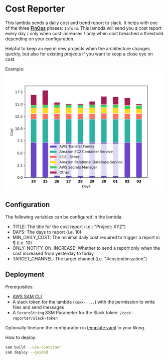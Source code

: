 # Cost Reporter

This lambda sends a daily cost and trend report to slack. It helps with one of the three [**FinOps**](https://www.linkedin.com/company/finops-foundation/) phases: `Inform`. This lambda will send you a cost report every day / only when cost increases / only when cost breached a threshold depending on your configuration.

Helpful to keep an eye in new projects when the architecture changes quickly, but also for existing projects if you want to keep a close eye on cost.

Example:
![](assets/Figure_1.png)


## Configuration
The following variables can be configured in the lambda.
- TITLE: The title for the cost report (i.e.: "Project: XYZ")
- DAYS: The days to report (i.e. 10)
- MIN_DAILY_COST: The minimal daily cost required to trigger a report in $ (i.e. 10)
- ONLY_NOTIFY_ON_INCREASE: Whether to send a report only when the cost increased from yesterday to today
- TARGET_CHANNEL: The target channel (i.e. "#costoptimization")

## Deployment

Prerequisites:
- [AWS SAM CLI](https://docs.aws.amazon.com/serverless-application-model/latest/developerguide/serverless-sam-cli-install.html)
- A slack token for the lambda (`xoxx-....`) with the permission to write files and send messages
- A `SecureString` SSM Parameter for the Slack token: `/cost-reporter/slack-token`

Optionally finetune the configuration in [template.yaml](template.yaml) to your liking.

How to deploy:

```bash
sam build --use-container
sam deploy --guided
```